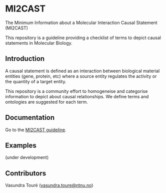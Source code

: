 # MI2CAST
The Minimum Information about a Molecular Interaction Causal Statement (MI2CAST)

This repository is a guideline providing a checklist of terms to depict causal statements in Molecular Biology.

## Introduction
A causal statement is defined as an interaction between biological material entities (gene, protein, etc) where a source entity regulates the activity or the quantity of a target entity.

This repository is a community effort to homogeneise and categorise information to depict about causal relationships. We define terms and ontologies are suggested for each term.

## Documentation
Go to the [MI2CAST guideline](docs/micast_guideline.md).

## Examples
(under development)

## Contributors 
Vasundra Touré ([vasundra.toure@ntnu.no](mailto:vasundra.toure@ntnu.no))
